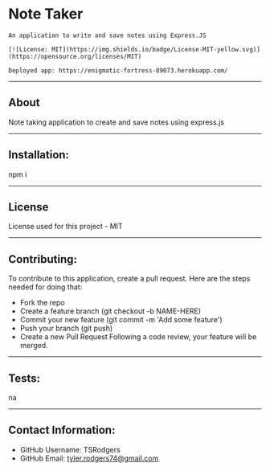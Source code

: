  # Note Taker

    An application to write and save notes using Express.JS

    [![License: MIT](https://img.shields.io/badge/License-MIT-yellow.svg)](https://opensource.org/licenses/MIT)

    Deployed app: https://enigmatic-fortress-89073.herokuapp.com/

---
## About
  Note taking application to create and save notes using express.js

---
## Installation:
  npm i

---
## License
  License used for this project - MIT

---
## Contributing:
  
  To contribute to this application, create a pull request.
  Here are the steps needed for doing that:
  - Fork the repo
  - Create a feature branch (git checkout -b NAME-HERE)
  - Commit your new feature (git commit -m 'Add some feature')
  - Push your branch (git push)
  - Create a new Pull Request
  Following a code review, your feature will be merged.

---
## Tests:
  na

---
## Contact Information:
* GitHub Username: TSRodgers
* GitHub Email: tyler.rodgers74@gmail.com
